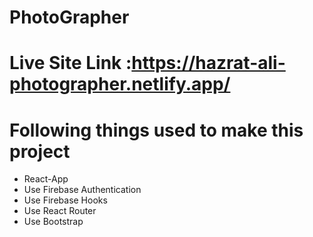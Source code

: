 # PhotoGrapher 

# Live Site Link :https://hazrat-ali-photographer.netlify.app/

# Following things used to make this project

* React-App
* Use Firebase Authentication
* Use Firebase Hooks
* Use React Router
* Use Bootstrap
